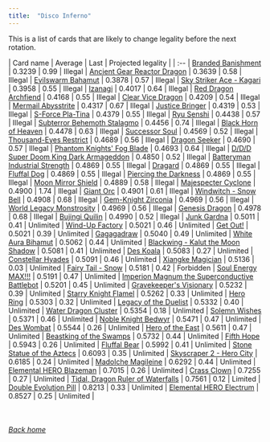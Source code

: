 ```yaml
---
title:  "Disco Inferno"
---
```


This is a list of cards that are likely to change legality before the next rotation.

| Card name | Average | Last | Projected legality |
| :-- |
[Branded Banishment](https://db.ygoprodeck.com/card/?search=Branded%20Banishment) | 0.3239 | 0.99 | Illegal |
[Ancient Gear Reactor Dragon](https://db.ygoprodeck.com/card/?search=Ancient%20Gear%20Reactor%20Dragon) | 0.3639 | 0.58 | Illegal |
[Evilswarm Bahamut](https://db.ygoprodeck.com/card/?search=Evilswarm%20Bahamut) | 0.3878 | 0.57 | Illegal |
[Sky Striker Ace - Kagari](https://db.ygoprodeck.com/card/?search=Sky%20Striker%20Ace%20-%20Kagari) | 0.3958 | 0.55 | Illegal |
[Izanagi](https://db.ygoprodeck.com/card/?search=Izanagi) | 0.4017 | 0.64 | Illegal |
[Red Dragon Archfiend](https://db.ygoprodeck.com/card/?search=Red%20Dragon%20Archfiend) | 0.4168 | 0.55 | Illegal |
[Clear Vice Dragon](https://db.ygoprodeck.com/card/?search=Clear%20Vice%20Dragon) | 0.4209 | 0.54 | Illegal |
[Mermail Abysstrite](https://db.ygoprodeck.com/card/?search=Mermail%20Abysstrite) | 0.4317 | 0.67 | Illegal |
[Justice Bringer](https://db.ygoprodeck.com/card/?search=Justice%20Bringer) | 0.4319 | 0.53 | Illegal |
[S-Force Pla-Tina](https://db.ygoprodeck.com/card/?search=S-Force%20Pla-Tina) | 0.4379 | 0.55 | Illegal |
[Ryu Senshi](https://db.ygoprodeck.com/card/?search=Ryu%20Senshi) | 0.4438 | 0.57 | Illegal |
[Subterror Behemoth Stalagmo](https://db.ygoprodeck.com/card/?search=Subterror%20Behemoth%20Stalagmo) | 0.4456 | 0.74 | Illegal |
[Black Horn of Heaven](https://db.ygoprodeck.com/card/?search=Black%20Horn%20of%20Heaven) | 0.4478 | 0.63 | Illegal |
[Successor Soul](https://db.ygoprodeck.com/card/?search=Successor%20Soul) | 0.4569 | 0.52 | Illegal |
[Thousand-Eyes Restrict](https://db.ygoprodeck.com/card/?search=Thousand-Eyes%20Restrict) | 0.4689 | 0.56 | Illegal |
[Dragon Seeker](https://db.ygoprodeck.com/card/?search=Dragon%20Seeker) | 0.4690 | 0.57 | Illegal |
[Phantom Knights' Fog Blade](https://db.ygoprodeck.com/card/?search=Phantom%20Knights'%20Fog%20Blade) | 0.4693 | 0.64 | Illegal |
[D/D/D Super Doom King Dark Armageddon](https://db.ygoprodeck.com/card/?search=D/D/D%20Super%20Doom%20King%20Dark%20Armageddon) | 0.4850 | 0.52 | Illegal |
[Batteryman Industrial Strength](https://db.ygoprodeck.com/card/?search=Batteryman%20Industrial%20Strength) | 0.4869 | 0.55 | Illegal |
[Dragard](https://db.ygoprodeck.com/card/?search=Dragard) | 0.4869 | 0.55 | Illegal |
[Fluffal Dog](https://db.ygoprodeck.com/card/?search=Fluffal%20Dog) | 0.4869 | 0.55 | Illegal |
[Piercing the Darkness](https://db.ygoprodeck.com/card/?search=Piercing%20the%20Darkness) | 0.4869 | 0.55 | Illegal |
[Moon Mirror Shield](https://db.ygoprodeck.com/card/?search=Moon%20Mirror%20Shield) | 0.4889 | 0.58 | Illegal |
[Majespecter Cyclone](https://db.ygoprodeck.com/card/?search=Majespecter%20Cyclone) | 0.4900 | 1.74 | Illegal |
[Giant Orc](https://db.ygoprodeck.com/card/?search=Giant%20Orc) | 0.4901 | 0.61 | Illegal |
[Windwitch - Snow Bell](https://db.ygoprodeck.com/card/?search=Windwitch%20-%20Snow%20Bell) | 0.4908 | 0.68 | Illegal |
[Gem-Knight Zirconia](https://db.ygoprodeck.com/card/?search=Gem-Knight%20Zirconia) | 0.4969 | 0.56 | Illegal |
[World Legacy Monstrosity](https://db.ygoprodeck.com/card/?search=World%20Legacy%20Monstrosity) | 0.4969 | 0.56 | Illegal |
[Genesis Dragon](https://db.ygoprodeck.com/card/?search=Genesis%20Dragon) | 0.4978 | 0.68 | Illegal |
[Bujingi Quilin](https://db.ygoprodeck.com/card/?search=Bujingi%20Quilin) | 0.4990 | 0.52 | Illegal |
[Junk Gardna](https://db.ygoprodeck.com/card/?search=Junk%20Gardna) | 0.5011 | 0.41 | Unlimited |
[Wind-Up Factory](https://db.ygoprodeck.com/card/?search=Wind-Up%20Factory) | 0.5021 | 0.46 | Unlimited |
[Get Out!](https://db.ygoprodeck.com/card/?search=Get%20Out!) | 0.5021 | 0.39 | Unlimited |
[Gagagadraw](https://db.ygoprodeck.com/card/?search=Gagagadraw) | 0.5040 | 0.49 | Unlimited |
[White Aura Bihamut](https://db.ygoprodeck.com/card/?search=White%20Aura%20Bihamut) | 0.5062 | 0.44 | Unlimited |
[Blackwing - Kalut the Moon Shadow](https://db.ygoprodeck.com/card/?search=Blackwing%20-%20Kalut%20the%20Moon%20Shadow) | 0.5081 | 0.41 | Unlimited |
[Des Koala](https://db.ygoprodeck.com/card/?search=Des%20Koala) | 0.5083 | 0.27 | Unlimited |
[Constellar Hyades](https://db.ygoprodeck.com/card/?search=Constellar%20Hyades) | 0.5091 | 0.46 | Unlimited |
[Xiangke Magician](https://db.ygoprodeck.com/card/?search=Xiangke%20Magician) | 0.5136 | 0.03 | Unlimited |
[Fairy Tail - Snow](https://db.ygoprodeck.com/card/?search=Fairy%20Tail%20-%20Snow) | 0.5181 | 0.42 | Forbidden |
[Soul Energy MAX!!!](https://db.ygoprodeck.com/card/?search=Soul%20Energy%20MAX!!!) | 0.5191 | 0.47 | Unlimited |
[Imperion Magnum the Superconductive Battlebot](https://db.ygoprodeck.com/card/?search=Imperion%20Magnum%20the%20Superconductive%20Battlebot) | 0.5201 | 0.45 | Unlimited |
[Gravekeeper's Visionary](https://db.ygoprodeck.com/card/?search=Gravekeeper's%20Visionary) | 0.5232 | 0.39 | Unlimited |
[Starry Knight Flamel](https://db.ygoprodeck.com/card/?search=Starry%20Knight%20Flamel) | 0.5262 | 0.33 | Unlimited |
[Hero Ring](https://db.ygoprodeck.com/card/?search=Hero%20Ring) | 0.5303 | 0.32 | Unlimited |
[Legacy of the Duelist](https://db.ygoprodeck.com/card/?search=Legacy%20of%20the%20Duelist) | 0.5332 | 0.40 | Unlimited |
[Water Dragon Cluster](https://db.ygoprodeck.com/card/?search=Water%20Dragon%20Cluster) | 0.5354 | 0.18 | Unlimited |
[Solemn Wishes](https://db.ygoprodeck.com/card/?search=Solemn%20Wishes) | 0.5371 | 0.46 | Unlimited |
[Noble Knight Bedwyr](https://db.ygoprodeck.com/card/?search=Noble%20Knight%20Bedwyr) | 0.5471 | 0.47 | Unlimited |
[Des Wombat](https://db.ygoprodeck.com/card/?search=Des%20Wombat) | 0.5544 | 0.26 | Unlimited |
[Hero of the East](https://db.ygoprodeck.com/card/?search=Hero%20of%20the%20East) | 0.5611 | 0.47 | Unlimited |
[Beastking of the Swamps](https://db.ygoprodeck.com/card/?search=Beastking%20of%20the%20Swamps) | 0.5732 | 0.44 | Unlimited |
[Fifth Hope](https://db.ygoprodeck.com/card/?search=Fifth%20Hope) | 0.5943 | 0.26 | Unlimited |
[Fluffal Bear](https://db.ygoprodeck.com/card/?search=Fluffal%20Bear) | 0.5992 | 0.41 | Unlimited |
[Stone Statue of the Aztecs](https://db.ygoprodeck.com/card/?search=Stone%20Statue%20of%20the%20Aztecs) | 0.6093 | 0.35 | Unlimited |
[Skyscraper 2 - Hero City](https://db.ygoprodeck.com/card/?search=Skyscraper%202%20-%20Hero%20City) | 0.6185 | 0.24 | Unlimited |
[Madolche Magileine](https://db.ygoprodeck.com/card/?search=Madolche%20Magileine) | 0.6292 | 0.44 | Unlimited |
[Elemental HERO Blazeman](https://db.ygoprodeck.com/card/?search=Elemental%20HERO%20Blazeman) | 0.7015 | 0.26 | Unlimited |
[Crass Clown](https://db.ygoprodeck.com/card/?search=Crass%20Clown) | 0.7255 | 0.27 | Unlimited |
[Tidal, Dragon Ruler of Waterfalls](https://db.ygoprodeck.com/card/?search=Tidal,%20Dragon%20Ruler%20of%20Waterfalls) | 0.7561 | 0.12 | Limited |
[Double Evolution Pill](https://db.ygoprodeck.com/card/?search=Double%20Evolution%20Pill) | 0.8213 | 0.33 | Unlimited |
[Elemental HERO Electrum](https://db.ygoprodeck.com/card/?search=Elemental%20HERO%20Electrum) | 0.8527 | 0.25 | Unlimited |

<br>

###### [Back home](index)